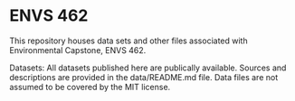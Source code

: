 # ENVS 462
This repository houses data sets and other files associated with Environmental Capstone, ENVS 462. 

Datasets:
All datasets published here are publically available. Sources and descriptions are provided in the data/README.md file. Data files are not assumed to be covered by the MIT license.
